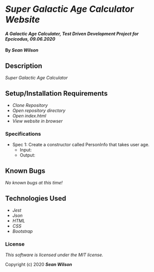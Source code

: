 # _Super Galactic Age Calculator Website_

#### _A Galactic Age Calculater, Test Driven Development Project for Epcicodus, 09.06.2020_

#### By _**Sean Wilson**_

## Description

_Super Galactic Age Calculator_


## Setup/Installation Requirements

* _Clone Repository_
* _Open repository directory_
* _Open index.html_
* _View website in browser_

### Specifications

* Spec 1: Create a constructor called PersonInfo that takes user age.
  * Input: 
  * Output:

## Known Bugs

_No known bugs at this time!_

## Technologies Used

* _Jest_
* _Json_
* _HTML_
* _CSS_ 
* _Bootstrap_

### License

*This software is licensed under the MIT license.*

Copyright (c) 2020 **_Sean Wilson_**